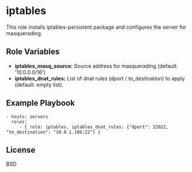 iptables
========

This role installs iptables-persistent package and configures the server for masquerading.

Role Variables
--------------

* **iptables_masq_source:** Source address for masquerading (default: '10.0.0.0/16')
* **iptables_dnat_rules:** List of dnat rules (dport / to_destination) to apply (default: empty list).

Example Playbook
----------------

    - hosts: servers
      roles:
         - { role: iptables, iptables_dnat_rules: {"dport": 22022, "to_destination": "10.0.1.186:22"} }

License
-------

BSD
